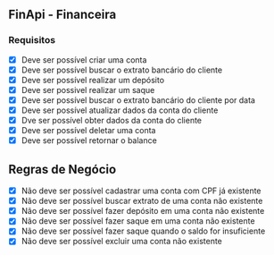 ## FinApi - Financeira

### Requisitos

- [x] Deve ser possível criar uma conta
- [x] Deve ser possível buscar o extrato bancário do cliente
- [x] Deve ser possível realizar um depósito
- [x] Deve ser possivel realizar um saque
- [x] Deve ser possível buscar o extrato bancário do cliente por data
- [x] Deve ser possível atualizar dados da conta do cliente
- [x] Dve ser possível obter dados da conta do cliente
- [x] Deve ser possível deletar uma conta
- [x] Deve ser possível retornar o balance

## Regras de Negócio
- [x] Não  deve ser possível cadastrar uma conta com CPF já existente
- [x] Não deve ser possível buscar extrato de uma conta não existente
- [x] Não deve ser possível fazer depósito em uma conta não existente
- [x] Não deve ser possível fazer saque em uma conta não existente
- [x] Não deve ser possível fazer saque quando o saldo for insuficiente
- [x] Não deve ser possível excluir uma conta não existente